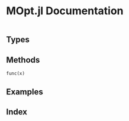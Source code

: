 # MOpt.jl Documentation




```@contents
```

## Types



## Methods

```@docs
func(x)
```

## Examples


## Index

```@index
```
